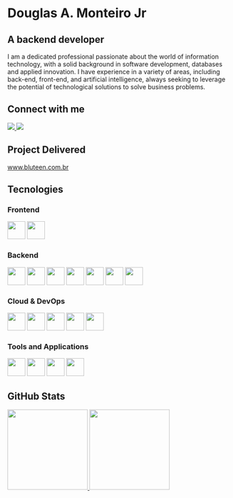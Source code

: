 # Douglas A. Monteiro Jr

## A backend developer
I am a dedicated professional passionate about the world of information technology, with a solid background in software development, databases and applied innovation. I have experience in a variety of areas, including back-end, front-end, and artificial intelligence, always seeking to leverage the potential of technological solutions to solve business problems.

## Connect with me
<a href="mailto:douglas.junior@outlook.com">
  <img src="https://img.shields.io/badge/Outlook-0077B5?style=for-the-badge&logo=outlook&logoColor=white" target="_blank">
</a>
<a href="https://www.linkedin.com/in/douglas-alves-monteiro-junior" target="_blank">
  <img src="https://img.shields.io/badge/LinkedIn-0077B5?style=for-the-badge&logo=linkedin&logoColor=white" target="_blank">
</a>

## Project Delivered
<a href="www.bluteen.com.br">www.bluteen.com.br</a>

## Tecnologies

### Frontend
<a href="https://developer.mozilla.org/en-US/docs/Web/JavaScript"><img src="https://cdn.jsdelivr.net/gh/devicons/devicon@latest/icons/javascript/javascript-original.svg" width="40" height="40"/></a>
<a href="https://getbootstrap.com"><img src="https://cdn.jsdelivr.net/gh/devicons/devicon@latest/icons/bootstrap/bootstrap-original.svg" width="40" height="40"/></a>
          
### Backend
<a href="https://www.python.org/"><img src="https://cdn.jsdelivr.net/gh/devicons/devicon@latest/icons/python/python-original.svg" width="40" height="40"/></a>
<a href="https://www.djangoproject.com/"><img src="https://cdn.jsdelivr.net/gh/devicons/devicon@latest/icons/django/django-plain.svg" width="40" height="40"/></a>
<a href="https://www.django-rest-framework.org/"><img src="https://cdn.jsdelivr.net/gh/devicons/devicon@latest/icons/djangorest/djangorest-original.svg" width="40" height="40"/></a>
<a href="https://streamlit.io/"><img src="https://cdn.jsdelivr.net/gh/devicons/devicon@latest/icons/streamlit/streamlit-original.svg" width="40" height="40"/></a>
<a href="https://www.postgresql.org/"><img src="https://cdn.jsdelivr.net/gh/devicons/devicon@latest/icons/postgresql/postgresql-original.svg" width="40" height="40"/></a>
<a href="https://www.mysql.com/"><img src="https://cdn.jsdelivr.net/gh/devicons/devicon@latest/icons/mysql/mysql-original-wordmark.svg" width="40" height="40"/></a>
<a href="https://www.oracle.com/database/"><img src="https://cdn.jsdelivr.net/gh/devicons/devicon@latest/icons/oracle/oracle-original.svg" width="40" height="40"/></a>

### Cloud & DevOps
<a href="https://www.docker.com/"><img src="https://cdn.jsdelivr.net/gh/devicons/devicon@latest/icons/docker/docker-original-wordmark.svg" width="40" height="40"/></a>
<a href="https://aws.amazon.com"><img src="https://cdn.jsdelivr.net/gh/devicons/devicon@latest/icons/amazonwebservices/amazonwebservices-original-wordmark.svg" width="40" height="40"/></a>
<a href="https://github.com"><img src="https://cdn.jsdelivr.net/gh/devicons/devicon@latest/icons/github/github-original-wordmark.svg" width="40" height="40"/></a>
<a href="https://git-scm.com/"><img src="https://cdn.jsdelivr.net/gh/devicons/devicon@latest/icons/git/git-original.svg" width="40" height="40"/></a>
<a href="https://nginx.org/"><img src="https://cdn.jsdelivr.net/gh/devicons/devicon@latest/icons/nginx/nginx-original.svg" width="40" height="40"/></a>

### Tools and Applications
<a href="https://code.visualstudio.com/"><img src="https://cdn.jsdelivr.net/gh/devicons/devicon@latest/icons/vscode/vscode-original.svg" width="40" height="40"/></a>
<a href="https://www.postman.com/"><img src="https://cdn.jsdelivr.net/gh/devicons/devicon@latest/icons/postman/postman-original.svg" width="40" height="40"/></a>
<a href="https://jupyter.org/"><img src="https://cdn.jsdelivr.net/gh/devicons/devicon@latest/icons/jupyter/jupyter-original-wordmark.svg" width="40" height="40"/></a>
<a href="https://www.linux.org/"><img src="https://cdn.jsdelivr.net/gh/devicons/devicon@latest/icons/linux/linux-original.svg" width="40" height="40"/></a>

## GitHub Stats
<div>
<a href="https://github.com/DouglasAMJr">
<img loading="lazy" height="180em" src="https://github-readme-stats.vercel.app/api/top-langs/?username=DouglasAMJr&layout=compact&langs_count=7&theme=dracula"/>
<img loading="lazy" height="180em" src="https://github-readme-stats.vercel.app/api?username=DouglasAMJr&show_icons=true&theme=dracula&include_all_commits=true&count_private=true"/>
</div>
